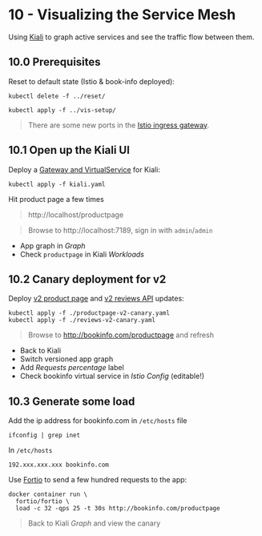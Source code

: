 # 10 - Visualizing the Service Mesh

Using [Kiali](https://kiali.io) to graph active services and see the traffic flow between them.

## 10.0 Prerequisites

Reset to default state (Istio & book-info deployed):

```
kubectl delete -f ../reset/
```
```
kubectl apply -f ../vis-setup/
```

> There are some new ports in the [Istio ingress gateway](../vis-setup/02_istio-demo.yaml).

## 10.1 Open up the Kiali UI

Deploy a [Gateway and VirtualService](kiali.yaml) for Kiali:

```
kubectl apply -f kiali.yaml
```

Hit product page a few times
> http://localhost/productpage

> Browse to http://localhost:7189, sign in with `admin`/`admin`

- App graph in _Graph_
- Check `productpage` in Kiali _Workloads_

## 10.2 Canary deployment for v2

Deploy [v2 product page](./productpage-v2-canary.yaml) and [v2 reviews API](./reviews-v2-canary.yaml) updates:

```
kubectl apply -f ./productpage-v2-canary.yaml
kubectl apply -f ./reviews-v2-canary.yaml
```

> Browse to http://bookinfo.com/productpage and refresh 

- Back to Kiali
- Switch versioned app graph
- Add _Requests percentage_ label
- Check bookinfo virtual service in _Istio Config_ (editable!)

## 10.3 Generate some load

Add the ip address for bookinfo.com in `/etc/hosts` file
```
ifconfig | grep inet
```
In `/etc/hosts` 
```
192.xxx.xxx.xxx bookinfo.com
```

Use [Fortio](https://fortio.org) to send a few hundred requests to the app:

```
docker container run \
  fortio/fortio \
  load -c 32 -qps 25 -t 30s http://bookinfo.com/productpage
```

> Back to Kiali _Graph_ and view the canary
